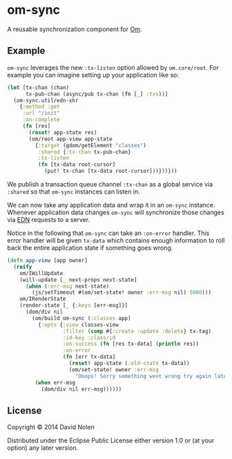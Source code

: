 # om-sync

A reusable synchronization component for
[Om](http://github.com/swannodette/om).

## Example

`om-sync` leverages the new `:tx-listen` option allowed by
`om.core/root`. For example you can imagine setting up your
application like so:

```clj
(let [tx-chan (chan)
      tx-pub-chan (async/pub tx-chan (fn [_] :txs))]
  (om-sync.util/edn-xhr
    {:method :get
     :url "/init"
     :on-complete
     (fn [res]
       (reset! app-state res)
       (om/root app-view app-state
         {:target (gdom/getElement "classes")
          :shared {:tx-chan tx-pub-chan}
          :tx-listen
          (fn [tx-data root-cursor]
            (put! tx-chan [tx-data root-cursor]))}))}))
```

We publish a transaction queue channel `:tx-chan` as a global service
via `:shared` so that `om-sync` instances can listen in.

We can now take any application data and wrap it in an `om-sync`
instance. Whenever application data changes `om-sync` will synchronize
those changes via [EDN](http://github.com/edn-format/edn) requests to
a server.

Notice in the following that `om-sync` can take an `:on-error`
handler. This error handler will be given `tx-data` which contains
enough information to roll back the entire application state if
something goes wrong.

```clj
(defn app-view [app owner]
  (reify
    om/IWillUpdate
    (will-update [_ next-props next-state]
      (when (:err-msg next-state)
        (js/setTimeout #(om/set-state! owner :err-msg nil) 5000)))
    om/IRenderState
    (render-state [_ {:keys [err-msg]}]
      (dom/div nil
        (om/build om-sync (:classes app)
          {:opts {:view classes-view
                  :filter (comp #{:create :update :delete} tx-tag)
                  :id-key :class/id
                  :on-success (fn [res tx-data] (println res))
                  :on-error
                  (fn [err tx-data]
                    (reset! app-state (:old-state tx-data))
                    (om/set-state! owner :err-msg
                      "Ooops! Sorry something went wrong try again later."))}})
         (when err-msg
           (dom/div nil err-msg))))))
```

## License

Copyright © 2014 David Nolen

Distributed under the Eclipse Public License either version 1.0 or (at
your option) any later version.

